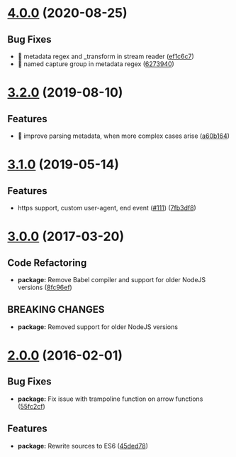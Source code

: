 # [4.0.0](https://github.com/ghaiklor/icecast-parser/compare/v3.2.1...v4.0.0) (2020-08-25)

## Bug Fixes

* 🐛 metadata regex and _transform in stream reader ([ef1c6c7](https://github.com/ghaiklor/icecast-parser/commit/ef1c6c715866b8c94b18ebc18ded63aa6184e582))
* 🐛 named capture group in metadata regex ([6273940](https://github.com/ghaiklor/icecast-parser/commit/62739404247bd77467fb7f2f8495e4e8849dd41f))

# [3.2.0](https://github.com/ghaiklor/icecast-parser/compare/v3.1.0...v3.2.0) (2019-08-10)

## Features

* 🎸 improve parsing metadata, when more complex cases arise ([a60b164](https://github.com/ghaiklor/icecast-parser/commit/a60b1645a2114cf7e70197bf39b78800b44b5505))

# [3.1.0](https://github.com/ghaiklor/icecast-parser/compare/v3.0.0...v3.1.0) (2019-05-14)

## Features

* https support, custom user-agent, end event ([#111](https://github.com/ghaiklor/icecast-parser/issues/111)) ([7fb3df8](https://github.com/ghaiklor/icecast-parser/commit/7fb3df83b3ca86e16ef8db02216cf918d9a71165))

# [3.0.0](https://github.com/ghaiklor/icecast-parser/compare/v2.0.0...v3.0.0) (2017-03-20)

## Code Refactoring

* **package:** Remove Babel compiler and support for older NodeJS versions ([8fc96ef](https://github.com/ghaiklor/icecast-parser/commit/8fc96eff4f7f42e1f19a0939d4ad6d68daed0658))

## BREAKING CHANGES

* **package:** Removed support for older NodeJS versions

# [2.0.0](https://github.com/ghaiklor/icecast-parser/compare/45ded78df94d2347fcd2d76da7c0b729938b4a0c...v2.0.0) (2016-02-01)

## Bug Fixes

* **package:** Fix issue with trampoline function on arrow functions ([55fc2cf](https://github.com/ghaiklor/icecast-parser/commit/55fc2cfb674b001ab42c3cd623c72b5f555a63e9))

## Features

* **package:** Rewrite sources to ES6 ([45ded78](https://github.com/ghaiklor/icecast-parser/commit/45ded78df94d2347fcd2d76da7c0b729938b4a0c))
